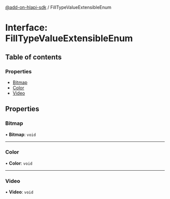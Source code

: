 [@add-on-hlapi-sdk](../overview.md) / FillTypeValueExtensibleEnum

# Interface: FillTypeValueExtensibleEnum

## Table of contents

### Properties

- [Bitmap](FillTypeValueExtensibleEnum.md#Bitmap)
- [Color](FillTypeValueExtensibleEnum.md#Color)
- [Video](FillTypeValueExtensibleEnum.md#Video)

## Properties

### <a id="Bitmap" name="Bitmap"></a> Bitmap

• **Bitmap**: `void`

___

### <a id="Color" name="Color"></a> Color

• **Color**: `void`

___

### <a id="Video" name="Video"></a> Video

• **Video**: `void`
